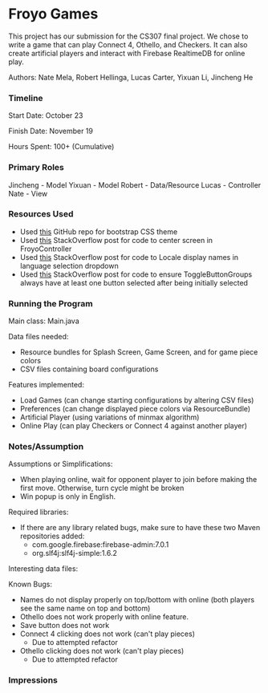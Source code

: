 Froyo Games
====
This project has our submission for the CS307 final project. We chose to write a game that can play
Connect 4, Othello, and Checkers. It can also create artificial players and interact with Firebase
RealtimeDB for online play. 

Authors: Nate Mela, Robert Hellinga, Lucas Carter, Yixuan Li, Jincheng He

### Timeline

Start Date: October 23

Finish Date: November 19

Hours Spent: 100+ (Cumulative)

### Primary Roles

Jincheng - Model
Yixuan - Model
Robert - Data/Resource
Lucas - Controller
Nate - View

### Resources Used

* Used [this](https://github.com/dicolar/jbootx) GitHub repo for bootstrap CSS theme
* Used [this](https://stackoverflow.com/questions/46603948/javafx-position-dialog-and-stage-in-center-of-screen) StackOverflow post for code to center screen in FroyoController
* Used [this](https://stackoverflow.com/questions/41634789/javafx-combobox-display-text-but-return-id-on-selection) StackOverflow post for code to Locale display names in language selection dropdown
* Used [this](https://stackoverflow.com/questions/46835087/prevent-a-toggle-group-from-not-having-a-toggle-selected-java-fx) StackOverflow post for code to ensure ToggleButtonGroups always have at least one button selected after being initially selected

### Running the Program

Main class: Main.java

Data files needed:
 * Resource bundles for Splash Screen, Game Screen, and for game piece colors
 * CSV files containing board configurations 

Features implemented:

 * Load Games (can change starting configurations by altering CSV files)
 * Preferences (can change displayed piece colors via ResourceBundle)
 * Artificial Player (using variations of minmax algorithm)
 * Online Play (can play Checkers or Connect 4 against another player)

### Notes/Assumption

Assumptions or Simplifications:
 * When playing online, wait for opponent player to join before making the first move. Otherwise, turn cycle might be broken
 * Win popup is only in English. 

Required libraries:
 * If there are any library related bugs, make sure to have these two Maven repositories added:
    * com.google.firebase:firebase-admin:7.0.1
    * org.slf4j:slf4j-simple:1.6.2

Interesting data files: 

Known Bugs: 
 * Names do not display properly on top/bottom with online (both players see the same name on top and bottom)
 * Othello does not work properly with online feature. 
 * Save button does not work
 * Connect 4 clicking does not work (can't play pieces)
    * Due to attempted refactor
 * Othello clicking does not work (can't play pieces)
    * Due to attempted refactor

 
### Impressions

